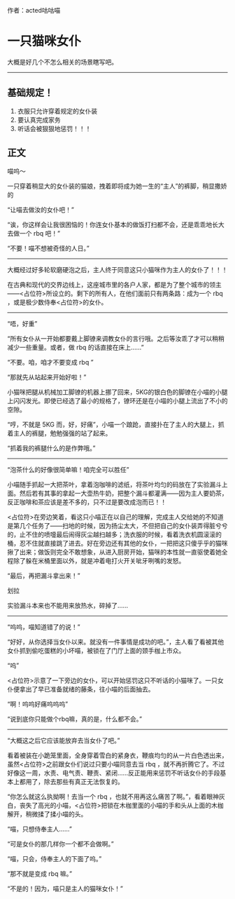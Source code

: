 作者：acted咕咕喵

# 一只猫咪女仆
大概是好几个不怎么相关的场景瞎写吧。

---
## 基础规定！
1. 衣服只允许穿着规定的女仆装
2. 要认真完成家务
3. 听话会被狠狠地惩罚！！！

## 正文
喵呜～

一只穿着稍显大的女仆装的猫娘，拽着即将成为她一生的“主人”的裤脚，稍显撒娇的

“让喵去做汝的女仆吧！”

“诶，你这样会让我很困恼的！你连女仆基本的做饭打扫都不会，还是乖乖地长大去做一个 rbq 吧！”

“不要！喵不想被奇怪的人日。”

---
大概经过好多轮软磨硬泡之后，主人终于同意这只小猫咪作为主人的女仆了！！！

在古典和现代的交界边线上，这座城市里的各户人家，都是为了整个城市的领主——<占位符>所设立的。剩下的所有人，在他们面前只有两条路：成为一个 rbq ，或是极少数侍奉<占位符>的女仆。

---
“唔，好重”

“所有女仆从一开始都要戴上脚镣来调教女仆的言行哦。之后等汝乖了才可以稍稍减少一些重量。或者，做 rbq 的话直接在床上……”

“不要。咱，咱才不要变成 rbq ”

“那就先从站起来开始好啦！”

小猫咪把腿从机械加工脚镣的机器上挪了回来，5KG的银白色的脚镣在小喵的小腿上闪闪发光。即使已经选了最小的规格了，镣环还是在小喵的小腿上流出了不小的空隙。

“哼，不就是 5KG 而，好，好痛”，小喵一个踉跄，直接扑在了主人的大腿上，抓着主人的裤腿，勉勉强强的站了起来。

“抓着我的裤腿什么的是作弊哦。”

---
“泡茶什么的好像很简单嘛！咱完全可以胜任”

小喵随手抓起一大把茶叶，拿着泡咖啡的滤纸，将茶叶均匀的码放在了实验漏斗上面。然后若有其事的拿起一大壶热牛奶，把整个漏斗都灌满——因为主人要奶茶，反正咖啡和茶应该是差不多的，只不过是要改成泡而已！！

<占位符>在旁边笑着，看这只小喵正在以自己的理解，完成主人交给她的不知道是第几个任务了——扫地的时候，因为扬尘太大，不但把自己的女仆装弄得脏兮兮的，止不住的喷嚏最后闹得灰尘越扫越多；洗衣服的时候，看着洗衣机圆滚滚的桶，忍不住就直接跳了进去。好在旁边还有其他的女仆，一把把这只傻乎乎的猫咪揪了出来；做饭则完全不敢想象，从进入厨房开始，猫咪的本性就一直驱使着她全程除了躲在米桶里面以外，就是冲着电打火开关呲牙咧嘴的发怒。

“最后，再把漏斗拿出来！”

划拉

实验漏斗本来也不能用来放热水，碎掉了……

---
“呜呜，喵知道错了的说！”

“好好，从你选择当女仆以来。就没有一件事情是成功的吧。”，主人看了看被其他女仆抓到偷吃蛋糕的小坏喵，被锁在了门厅上面的颈手枷上市众。

“呜”

<占位符>示意了一下旁边的女仆，可以开始惩罚这只不听话的小猫咪了。一只女仆便拿出了早已准备就绪的藤条，往小喵的后面抽去。

“啊！呜呜好痛呜呜呜”

“说到底你只能做个rbq嘛，真的是，什么都不会。”

---
“大概这之后它应该能放弃去当女仆了吧。”

看着被装在小跪笼里面，全身穿着雪白的紧身衣，鞭痕均匀的从一片白色透出来，虽然<占位符>之前跟女仆们说过只要小喵同意去当 rbq ，就不再折腾它了。不过好像这一周，水责、电气责、鞭责、紧闭……反正能用来惩罚不听话女仆的手段基本上都用了，除去那些有真正无法恢复的。

“你怎么就这么执拗啊！去当一个 rbq ，也就不用再这么痛苦了啊。”，看着眼神灰白，丧失了高光的小喵，<占位符>把锁在木枷里面的小喵的手和头从上面的木枷解开，稍微揉了揉小喵的头。

“喵，只想侍奉主人……”

“可是女仆的那几样你一个都不会做啊。”

“喵，只会，侍奉主人的下面了呜。”

“那不就是变成 rbq 嘛。”

“不是的！因为，喵只是主人的猫咪女仆！”
